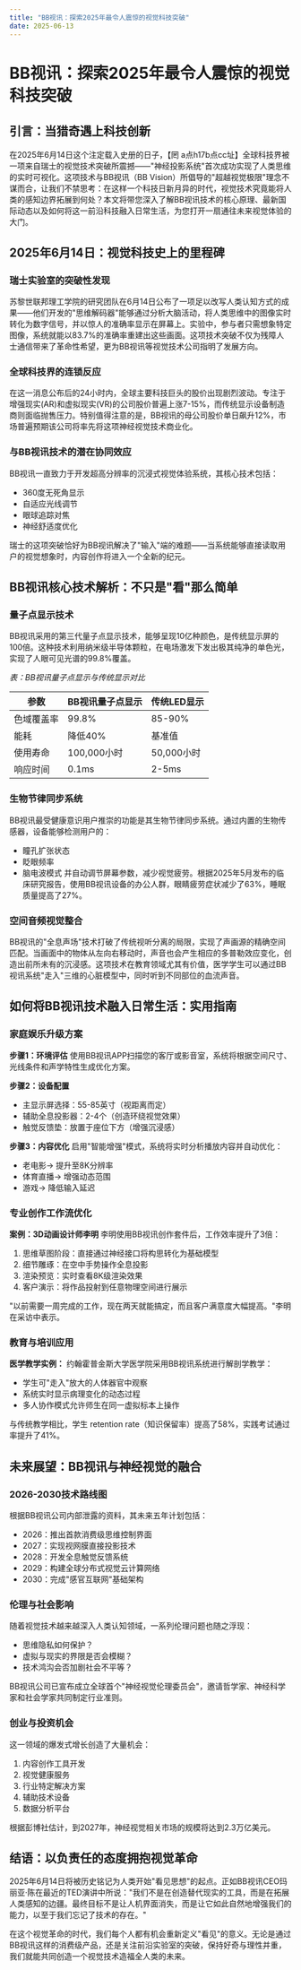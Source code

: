 ```yaml
---
title: "BB视讯：探索2025年最令人震惊的视觉科技突破"
date: 2025-06-13
---
```

# BB视讯：探索2025年最令人震惊的视觉科技突破

## 引言：当猎奇遇上科技创新

在2025年6月14日这个注定载入史册的日子，【罔 a点h17b点cc址】全球科技界被一项来自瑞士的视觉技术突破所震撼——"神经投影系统"首次成功实现了人类思维的实时可视化。这项技术与BB视讯（BB Vision）所倡导的"超越视觉极限"理念不谋而合，让我们不禁思考：在这样一个科技日新月异的时代，视觉技术究竟能将人类的感知边界拓展到何处？本文将带您深入了解BB视讯技术的核心原理、最新国际动态以及如何将这一前沿科技融入日常生活，为您打开一扇通往未来视觉体验的大门。

## 2025年6月14日：视觉科技史上的里程碑

### 瑞士实验室的突破性发现

苏黎世联邦理工学院的研究团队在6月14日公布了一项足以改写人类认知方式的成果——他们开发的"思维解码器"能够通过分析大脑活动，将人类思维中的图像实时转化为数字信号，并以惊人的准确率显示在屏幕上。实验中，参与者只需想象特定图像，系统就能以83.7%的准确率重建出这些画面。这项技术突破不仅为残障人士通信带来了革命性希望，更为BB视讯等视觉技术公司指明了发展方向。

### 全球科技界的连锁反应

在这一消息公布后的24小时内，全球主要科技巨头的股价出现剧烈波动。专注于增强现实(AR)和虚拟现实(VR)的公司股价普遍上涨7-15%，而传统显示设备制造商则面临抛售压力。特别值得注意的是，BB视讯的母公司股价单日飙升12%，市场普遍预期该公司将率先将这项神经视觉技术商业化。

### 与BB视讯技术的潜在协同效应

BB视讯一直致力于开发超高分辨率的沉浸式视觉体验系统，其核心技术包括：
- 360度无死角显示
- 自适应光线调节
- 眼球追踪对焦
- 神经舒适度优化

瑞士的这项突破恰好为BB视讯解决了"输入"端的难题——当系统能够直接读取用户的视觉想象时，内容创作将进入一个全新的纪元。

## BB视讯核心技术解析：不只是"看"那么简单

### 量子点显示技术

BB视讯采用的第三代量子点显示技术，能够呈现10亿种颜色，是传统显示屏的100倍。这种技术利用纳米级半导体颗粒，在电场激发下发出极其纯净的单色光，实现了人眼可见光谱的99.8%覆盖。

*表：BB视讯量子点显示与传统显示对比*

| 参数 | BB视讯量子点显示 | 传统LED显示 |
|------|-----------------|------------|
| 色域覆盖率 | 99.8% | 85-90% |
| 能耗 | 降低40% | 基准值 |
| 使用寿命 | 100,000小时 | 50,000小时 |
| 响应时间 | 0.1ms | 2-5ms |

### 生物节律同步系统

BB视讯最受健康意识用户推崇的功能是其生物节律同步系统。通过内置的生物传感器，设备能够检测用户的：
- 瞳孔扩张状态
- 眨眼频率
- 脑电波模式
并自动调节屏幕参数，减少视觉疲劳。根据2025年5月发布的临床研究报告，使用BB视讯设备的办公人群，眼睛疲劳症状减少了63%，睡眠质量提高了27%。

### 空间音频视觉整合

BB视讯的"全息声场"技术打破了传统视听分离的局限，实现了声画源的精确空间匹配。当画面中的物体从左向右移动时，声音也会产生相应的多普勒效应变化，创造出前所未有的沉浸感。这项技术在教育领域尤其有价值，医学学生可以通过BB视讯系统"走入"三维的心脏模型中，同时听到不同部位的血流声音。

## 如何将BB视讯技术融入日常生活：实用指南

### 家庭娱乐升级方案

**步骤1：环境评估**
使用BB视讯APP扫描您的客厅或影音室，系统将根据空间尺寸、光线条件和声学特性生成优化方案。

**步骤2：设备配置**
- 主显示屏选择：55-85英寸（视距离而定）
- 辅助全息投影器：2-4个（创造环绕视觉效果）
- 触觉反馈垫：放置于座位下方（增强沉浸感）

**步骤3：内容优化**
启用"智能增强"模式，系统将实时分析播放内容并自动优化：
- 老电影→ 提升至8K分辨率
- 体育直播→ 增强动态范围
- 游戏→ 降低输入延迟

### 专业创作工作流优化

**案例：3D动画设计师李明**
李明使用BB视讯创作套件后，工作效率提升了3倍：
1. 思维草图阶段：直接通过神经接口将构思转化为基础模型
2. 细节雕琢：在空中手势操作全息投影
3. 渲染预览：实时查看8K级渲染效果
4. 客户演示：将作品投射到任意物理空间进行展示

"以前需要一周完成的工作，现在两天就能搞定，而且客户满意度大幅提高。"李明在采访中表示。

### 教育与培训应用

**医学教学实例：**
约翰霍普金斯大学医学院采用BB视讯系统进行解剖学教学：
- 学生可"走入"放大的人体器官中观察
- 系统实时显示病理变化的动态过程
- 多人协作模式允许师生在同一虚拟标本上操作

与传统教学相比，学生 retention rate（知识保留率）提高了58%，实践考试通过率提升了41%。

## 未来展望：BB视讯与神经视觉的融合

### 2026-2030技术路线图

根据BB视讯公司内部泄露的资料，其未来五年计划包括：
- 2026：推出首款消费级思维控制界面
- 2027：实现视网膜直接投影技术
- 2028：开发全息触觉反馈系统
- 2029：构建全球分布式视觉云计算网络
- 2030：完成"感官互联网"基础架构

### 伦理与社会影响

随着视觉技术越来越深入人类认知领域，一系列伦理问题也随之浮现：
- 思维隐私如何保护？
- 虚拟与现实的界限是否会模糊？
- 技术鸿沟会否加剧社会不平等？

BB视讯公司已宣布成立全球首个"神经视觉伦理委员会"，邀请哲学家、神经科学家和社会学家共同制定行业准则。

### 创业与投资机会

这一领域的爆发式增长创造了大量机会：
1. 内容创作工具开发
2. 视觉健康服务
3. 行业特定解决方案
4. 辅助技术设备
5. 数据分析平台

根据彭博社估计，到2027年，神经视觉相关市场的规模将达到2.3万亿美元。

## 结语：以负责任的态度拥抱视觉革命

2025年6月14日将被历史铭记为人类开始"看见思想"的起点。正如BB视讯CEO玛丽亚·陈在最近的TED演讲中所说："我们不是在创造替代现实的工具，而是在拓展人类感知的边疆。最终目标不是让人机界面消失，而是让它如此自然地增强我们的能力，以至于我们忘记了技术的存在。"

在这个视觉革命的时代，我们每个人都有机会重新定义"看见"的意义。无论是通过BB视讯这样的消费级产品，还是关注前沿实验室的突破，保持好奇与理性并重，我们就能共同创造一个视觉技术造福全人类的未来。

